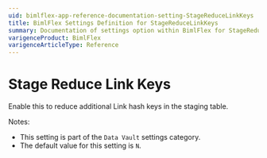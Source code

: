 ```yaml
---
uid: bimlflex-app-reference-documentation-setting-StageReduceLinkKeys
title: BimlFlex Settings Definition for StageReduceLinkKeys
summary: Documentation of settings option within BimlFlex for StageReduceLinkKeys
varigenceProduct: BimlFlex
varigenceArticleType: Reference
---
```


# Stage Reduce Link Keys

Enable this to reduce additional Link hash keys in the staging table.

Notes:
* This setting is part of the `Data Vault` settings category.
 * The default value for this setting is `N`.